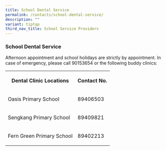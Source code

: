 ```yaml
---
title: School Dental Service
permalink: /contacts/school-dental-service/
description: ""
variant: tiptap
third_nav_title: School Service Providers
---
```

<h3>School Dental Service</h3>
<p>Afternoon appointment and school holidays are strictly by appointment.
In case of emergency, please call 90153654 or the following buddy clinics:</p>
<table style="minWidth: 50px">
<colgroup>
<col>
<col>
</colgroup>
<tbody>
<tr>
<th rowspan="1" colspan="1">
<p>Dental Clinic Locations</p>
</th>
<th rowspan="1" colspan="1">
<p>Contact No.</p>
</th>
</tr>
<tr>
<td rowspan="1" colspan="1">
<p>Oasis Primary School</p>
</td>
<td rowspan="1" colspan="1">
<p>89406503</p>
</td>
</tr>
<tr>
<td rowspan="1" colspan="1">
<p>Sengkang Primary School</p>
</td>
<td rowspan="1" colspan="1">
<p>89409821</p>
</td>
</tr>
<tr>
<td rowspan="1" colspan="1">
<p>Fern Green Primary School</p>
</td>
<td rowspan="1" colspan="1">
<p>89402213</p>
</td>
</tr>
</tbody>
</table>
<p></p>